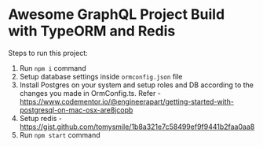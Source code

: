 # Awesome GraphQL Project Build with TypeORM and Redis

Steps to run this project:

1. Run `npm i` command
2. Setup database settings inside `ormconfig.json` file
3. Install Postgres on your system and setup roles and DB according to the changes you made in OrmConfig.ts. Refer - https://www.codementor.io/@engineerapart/getting-started-with-postgresql-on-mac-osx-are8jcopb
4. Setup redis - https://gist.github.com/tomysmile/1b8a321e7c58499ef9f9441b2faa0aa8
3. Run `npm start` command